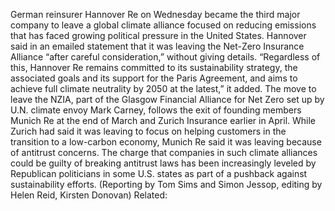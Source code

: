 German reinsurer Hannover Re on Wednesday became the third major company to leave a global climate alliance focused on reducing emissions that has faced growing political pressure in the United States.
Hannover said in an emailed statement that it was leaving the Net-Zero Insurance Alliance “after careful consideration,” without giving details.
“Regardless of this, Hannover Re remains committed to its sustainability strategy, the associated goals and its support for the Paris Agreement, and aims to achieve full climate neutrality by 2050 at the latest,” it added.
The move to leave the NZIA, part of the Glasgow Financial Alliance for Net Zero set up by U.N. climate envoy Mark Carney, follows the exit of founding members Munich Re at the end of March and Zurich Insurance earlier in April.
While Zurich had said it was leaving to focus on helping customers in the transition to a low-carbon economy, Munich Re said it was leaving because of antitrust concerns.
The charge that companies in such climate alliances could be guilty of breaking antitrust laws has been increasingly leveled by Republican politicians in some U.S. states as part of a pushback against sustainability efforts.
(Reporting by Tom Sims and Simon Jessop, editing by Helen Reid, Kirsten Donovan)
Related: